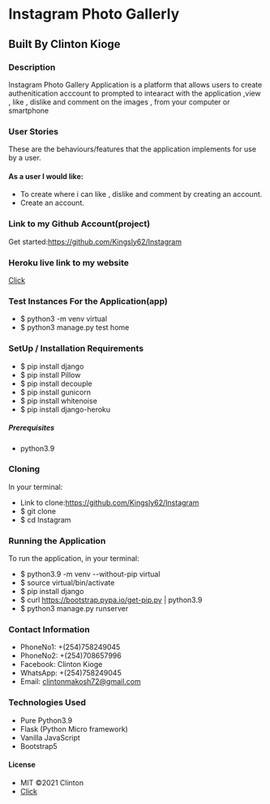 # Instagram Photo Gallerly

## Built By Clinton Kioge

### Description

Instagram Photo Gallery Application is a platform that allows users to create authenitication acccount to prompted to intearact with the application ,view , like , dislike and comment on the images , from your computer or smartphone

### User Stories

These are the behaviours/features that the application implements for use by a user.

#### As a user I would like:

- To create where i can like , dislike and comment by creating an account.
- Create an account.

### Link to my Github Account(project)

Get started:https://github.com/Kingsly62/Instagram

### Heroku live link to my website

[Click](https://instagram-clinton.herokuapp.com/)

### Test Instances For the Application(app)

- $ python3 -m venv virtual
- $ python3 manage.py test home

### SetUp / Installation Requirements

- $ pip install django
- $ pip install Pillow
- $ pip install decouple
- $ pip install gunicorn
- $ pip install whitenoise
- $ pip install django-heroku

##### Prerequisites

- python3.9

### Cloning

In your terminal:

- Link to clone:https://github.com/Kingsly62/Instagram
- $ git clone
- $ cd Instagram

### Running the Application

To run the application, in your terminal:

- $ python3.9 -m venv --without-pip virtual
- $ source virtual/bin/activate
- $ pip install django
- $ curl https://bootstrap.pypa.io/get-pip.py | python3.9
- $ python3 manage.py runserver

### Contact Information

- PhoneNo1: +(254)758249045
- PhoneNo2: +(254)708657996
- Facebook: Clinton Kioge
- WhatsApp: +(254)758249045
- Email: clintonmakosh72@gmail.com

### Technologies Used

- Pure Python3.9
- Flask (Python Micro framework)
- Vanilla JavaScript
- Bootstrap5

#### License

- MIT ©2021 Clinton
- [Click](https://opensource.org/civicrm/mailing/confirm?reset=1&cid=63735&sid=22975&h=fb22e32f66706d47)
